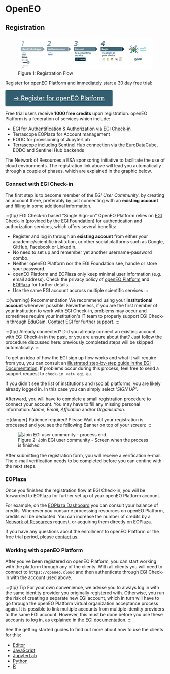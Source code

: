 
# OpenEO

## Registration

<figure>
    <img src="https://raw.githubusercontent.com/openEOPlatform/documentation/main/join/Registration_Flow.png" alt="Registration Flow">
    <figcaption>Figure 1: Registration Flow</figcaption>
</figure>

Register for openEO Platform and immediately start a 30 day free trial:

<a href="https://sso.terrascope.be/auth/realms/terrascope/protocol/openid-connect/auth?client_id=openeoplatform&redirect_uri=https://openeo.cloud/welcome-to-openeo-platform/&state=0%2F95954a95-1968-4a64-8b88-fef0f47936fb&response_type=code&scope=openid" class="action-button" style="display: inline-block; font-size:1.2rem; color: #fff; background-color: #335e6f; padding: 0.8rem 1.6rem; border-radius: 4px; border-bottom: 1px solid #2e5564;">&rarr; Register for openEO Platform</a>

Free trial users receive **1000 free credits** upon registration. openEO Platform is a federation of services which include:
- EGI for Authentification & Authorization via [EGI Check-in](https://www.egi.eu/services/check-in/)
- Terrascope EOPlaza for Account management
- EODC for provisioning of JupyterLab
- Terrascope including Sentinel Hub connection via the EuroDataCube, EODC and Sentinel Hub backends

The Network of Resources a ESA sponsoring initiative to facilitate the use of cloud environments.
The registration link above will lead you automatically through a couple of phases,
which are explained in the graphic below.

### Connect with EGI Check-in

The first step is to become member of the *EGI User Community*, 
by creating an account there,
preferably by just connecting with an **existing account**
and filling in some additional information.


:::{tip} EGI Check-in based "Single Sign-on"
OpenEO Platform relies on
[EGI Check-in](https://www.egi.eu/services/check-in/)
(provided by the [EGI Foundation](https://egi.eu))
for authentication and authorization services,
which offers several benefits:

- Register and log in through an **existing account**
  from either your academic/scientific institution,
  or other social platforms such as Google, GitHub, Facebook or LinkedIn.
- No need to set up and remember yet another username-password combo.
- Neither openEO Platform nor the EGI Foundation see, handle or store your password.
- openEO Platform and EOPlaza only keep minimal user information (e.g. email address).
  Check the privacy policy of [openEO Platform](https://openeo.cloud/privacy-policy)
  and [EOPlaza](https://vito.be/en/privacy-policy) for further details.
- Use the same EGI account accross multiple scientific services
:::


:::{warning} Recommendation
We recommend using your **institutional account** whenever possible.
Nevertheless, if you are the first member of your institution to work with EGI Check-in, 
problems may occur and sometimes require your institution's IT team to properly
support EGI Check-in through EduGain.
[Contact EGI](https://www.egi.eu/service-contact/) for further support.
:::


:::{tip} Already connected?
Did you already connect an existing account with EGI Check-in in the past,
or you are unsure about that?
Just follow the procedure discussed here:
previously completed steps will be skipped automatically.
:::


To get an idea of how the EGI sign up flow works and what it will require from you,
you can consult an [illustrated step-by-step guide in the EGI Documentation](https://docs.egi.eu/users/aai/check-in/signup/).
If problems occur during this process, feel free to send a support request to `check-in <at> egi.eu`.


If you didn't see the list of institutions and (social) platforms, you are likely already logged in.
In this case you can simply select *'SIGN UP'*.

Afterward, you will have to complete a small registration procedure to connect your account.
You may have to fill any missing personal information: *Name*, *Email*, *Affiliation* and/or *Organisation*.

:::{danger} Patience required!
Please Wait until your registration is processed and you see the following Banner on top of your screen:
:::
<figure>
    <img src="https://raw.githubusercontent.com/openEOPlatform/documentation/main/join/join0.png" alt="Join EGI user community - process end">
    <figcaption>Figure 2: Join EGI user community - Screen when the process is finished</figcaption>
</figure>


After submitting the registration form, you will receive a verification e-mail.
The e-mail verification needs to be completed before you can contine with the next steps.


### EOPlaza

Once you finished the registration flow at EGI Check-in, 
you will be forwarded to EOPlaza for further set up of your openEO Platform account.

For example, on the [EOPlaza Dashboard](https://portal.terrascope.be/dashboard)
you can consult your balance of credits.
Whenever you consume processing resources on openEO Platform, credits will be deducted. 
You can increase the number of credits by a [Network of Resources](https://openeo.cloud/esa-network-of-resources-funding/) request, 
or acquiring them directly on EOPlaza.


If you have any questions about the enrollment to openEO Platform or the free trial period,
please [contact us](https://openeo.cloud/contact/).


### Working with openEO Platform

After you've been registered on openEO Platform, you can start working with
the platform through any of the clients. With all clients you will need to connect to
`https://openeo.cloud` and then authenticate through EGI Check-in with the 
account used above.

:::{tip} Tip
For your own convenience, we advise you to always log in with the same identity provider you originally registered with. Otherwise, you run the risk of creating a separate new EGI account, which in turn will have to go through the openEO Platform virtual organization acceptance process again.
It is possible to link multiple accounts from multiple identity providers to the same EGI account. However, this must be done before you use these accounts to log in, as explained in the [EGI documentation](https://docs.egi.eu/users/aai/check-in/linking/).
:::

See the getting started guides to find out more about how to use the clients for this:

* [Editor](../getting-started/editor/index.md)
* [JavaScript](../getting-started/javascript/index.md#authentication)
* [JupyterLab](../getting-started/jupyterlab/index.md)
* [Python](../getting-started/python/index.md#authentication)
* [R](../getting-started/r/index.md#authentication)

 

